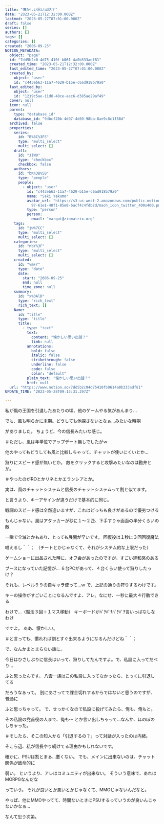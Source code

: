 ```yaml
---
title: "懐かしい思い出話？"
date: "2023-05-21T12:32:00.000Z"
lastmod: "2023-05-27T07:01:00.000Z"
draft: false
series: []
authors: []
tags: []
categories: []
created: "2006-09-25"
NOTION_METADATA:
  object: "page"
  id: "7dd5b2c0-4d75-410f-b061-4a0b333adf81"
  created_time: "2023-05-21T12:32:00.000Z"
  last_edited_time: "2023-05-27T07:01:00.000Z"
  created_by:
    object: "user"
    id: "c443eb63-11a7-4629-b15e-c6ad918b79a0"
  last_edited_by:
    object: "user"
    id: "1219c5ae-11d8-48ce-aec6-d385ae29af49"
  cover: null
  icon: null
  parent:
    type: "database_id"
    database_id: "9dbcf20b-4d97-4d69-98ba-8ae9c8c1f58d"
  archived: false
  properties:
    series:
      id: "B%3C%3FS"
      type: "multi_select"
      multi_select: []
    draft:
      id: "JiWU"
      type: "checkbox"
      checkbox: false
    authors:
      id: "bK%3B%5B"
      type: "people"
      people:
        - object: "user"
          id: "c443eb63-11a7-4629-b15e-c6ad918b79a0"
          name: "Saki Yakumo"
          avatar_url: "https://s3-us-west-2.amazonaws.com/public.notion-static.com/3ad1c4\
            97-61e1-48f1-85e8-6acf4c4fdb2d/maoh_icon_twitter_400x400.png"
          type: "person"
          person:
            email: "marqut@ziomatrix.org"
    tags:
      id: "jw%7CC"
      type: "multi_select"
      multi_select: []
    categories:
      id: "nbY%3F"
      type: "multi_select"
      multi_select: []
    created:
      id: "vmFr"
      type: "date"
      date:
        start: "2006-09-25"
        end: null
        time_zone: null
    summary:
      id: "x%3AlD"
      type: "rich_text"
      rich_text: []
    Name:
      id: "title"
      type: "title"
      title:
        - type: "text"
          text:
            content: "懐かしい思い出話？"
            link: null
          annotations:
            bold: false
            italic: false
            strikethrough: false
            underline: false
            code: false
            color: "default"
          plain_text: "懐かしい思い出話？"
          href: null
  url: "https://www.notion.so/7dd5b2c04d75410fb0614a0b333adf81"
UPDATE_TIME: "2023-05-28T09:15:31.297Z"

---
```

<link rel="stylesheet" href="https://cdn.jsdelivr.net/npm/katex@0.16.2/dist/katex.min.css" integrity="sha384-bYdxxUwYipFNohQlHt0bjN/LCpueqWz13HufFEV1SUatKs1cm4L6fFgCi1jT643X" crossorigin="anonymous">


私が風の王国を引退したあたりの頃、他のゲームやる気があんまり…


でも、風も明らかに末期。どうしても他探さないとなぁ…みたいな時期


がありました。 ちょうど、今の信長みたいな感じ。


＃ただし、風は年単位でアップデート無しでしたがｗ


他のやってもどうしても風と比較しちゃって、チャットが使いにくいとか…


狩りにスピード感が無いとか。 敵をクリックすると攻撃みたいなのは勘弁とか。


＃やったのがROとかリネとかエランシアとか。


実は、風のチャットシステムと信長のチャットシステムって割と似てます。


と言うより、キーアサインが違うだけで基本的に同じ。


戦闘のスピード感は全然違いますが、これはどっちも良さがあるので優劣つける


もんじゃない。風はアタッカーが秒に１～２匹、下手すりゃ画面の半分くらいの敵


一瞬で全滅とかもあり、とっても展開が早いです。 回復役は１秒に３回回復魔法


唱えるし＾＾； （チートとかじゃなくて、それがシステム的な上限だった）


ゲームショーに出品された時に、オフ会があったのですが、すごい違和感のある


ブースになっていた記憶が… ６台PCがあって、４台くらい使って狩りしたっけ？


それも、レベル９９の自キャラ使って…ｗ で、上記の通りの狩りするわけです。


キーの操作がすごいことになるんですよ、アレ。なにせ、一秒に最大４行動できる


わけで…（魔法３回＋１マス移動） キーボードがﾊﾞﾁﾊﾞﾁﾊﾞﾁﾊﾞﾁ言いっぱなしなわけ


ですよ。 ああ、懐かしい。


＃と言っても、慣れれば割とすぐ出来るようになるんだけどね＾＾；


で、なんかまとまらない話に。


今日はひさしぶりに信長はいって、狩りしてたんですよ。で、私設に入ってだべり…


ふと思ったんです。 八雲一族はこの私設に入ってなかったら、とっくに引退してる


だろうなぁって。 別にあさってで課金切れするからではないと思うのですが、普通に


ふと思っちゃって。 で、せっかくなので私設に投げてみたら、俺も、俺もと。


その私設の党首役の人まで、俺も～ とか言い出しちゃって…なんか、ほのぼのしちゃった。


＃そしたら、そこの知人から「引退するの？」って対話が入ったのは内緒。


そこら辺、私が信長やり続けてる理由かもしれないです。


確かに、PSUは割とまぁ…悪くない。 でも、メインに出来ないのは、チャット関係が致命的に


弱い。 というより、アレはコミュニティが出来ない。 そういう意味で、あれはMORPGなんだな


っていう。 それが良いとか悪いとかじゃなくて、MMOじゃないんだなと。


やっぱ、他にMMOやってて、時間ないときにPSUするっていうのが良いんじゃないかなぁ…


なんて思う次第。

